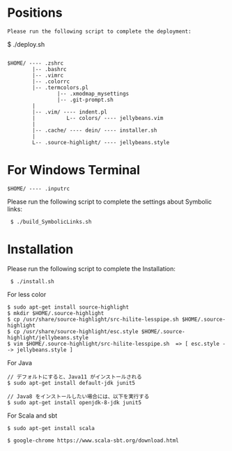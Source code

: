 # Positions
```
Please run the following script to complete the deployment:
```
 $ ./deploy.sh
```

$HOME/ ---- .zshrc
        |-- .bashrc
        |-- .vimrc
        |-- .colorrc
        |-- .termcolors.pl
				|-- .xmodmap_mysettings
				|-- .git-prompt.sh
        |
        |-- .vim/ ---- indent.pl
        |          L-- colors/ ---- jellybeans.vim
        |
        |-- .cache/ ---- dein/ ---- installer.sh
        |
        L-- .source-highlight/ ---- jellybeans.style

```
# For Windows Terminal
```
$HOME/ ---- .inputrc
```
Please run the following script to complete the settings about Symbolic links:
```
 $ ./build_SymbolicLinks.sh
```

# Installation

Please run the following script to complete the Installation:
```
 $ ./install.sh
```

For less color
```
$ sudo apt-get install source-highlight
$ mkdir $HOME/.source-highlight
$ cp /usr/share/source-highlight/src-hilite-lesspipe.sh $HOME/.source-highlight
$ cp /usr/share/source-highlight/esc.style $HOME/.source-highlight/jellybeans.style
$ vim $HOME/.source-highlight/src-hilite-lesspipe.sh  => [ esc.style --> jellybeans.style ]
```

For Java
```
// デフォルトにすると、Java11 がインストールされる
$ sudo apt-get install default-jdk junit5

// Java8 をインストールしたい場合には、以下を実行する
$ sudo apt-get install openjdk-8-jdk junit5
```

For Scala and sbt
```
$ sudo apt-get install scala

$ google-chrome https://www.scala-sbt.org/download.html
```

